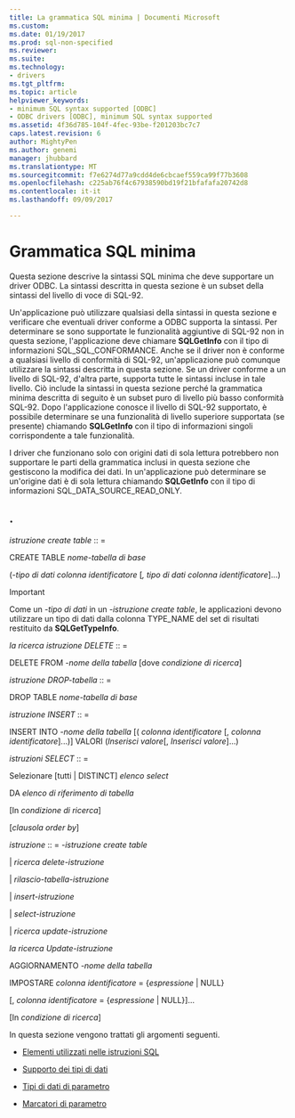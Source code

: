 ```yaml
---
title: La grammatica SQL minima | Documenti Microsoft
ms.custom: 
ms.date: 01/19/2017
ms.prod: sql-non-specified
ms.reviewer: 
ms.suite: 
ms.technology:
- drivers
ms.tgt_pltfrm: 
ms.topic: article
helpviewer_keywords:
- minimum SQL syntax supported [ODBC]
- ODBC drivers [ODBC], minimum SQL syntax supported
ms.assetid: 4f36d785-104f-4fec-93be-f201203bc7c7
caps.latest.revision: 6
author: MightyPen
ms.author: genemi
manager: jhubbard
ms.translationtype: MT
ms.sourcegitcommit: f7e6274d77a9cdd4de6cbcaef559ca99f77b3608
ms.openlocfilehash: c225ab76f4c67938590bd19f21bfafafa20742d8
ms.contentlocale: it-it
ms.lasthandoff: 09/09/2017

---
```

# <a name="sql-minimum-grammar"></a>Grammatica SQL minima
Questa sezione descrive la sintassi SQL minima che deve supportare un driver ODBC. La sintassi descritta in questa sezione è un subset della sintassi del livello di voce di SQL-92.  
  
 Un'applicazione può utilizzare qualsiasi della sintassi in questa sezione e verificare che eventuali driver conforme a ODBC supporta la sintassi. Per determinare se sono supportate le funzionalità aggiuntive di SQL-92 non in questa sezione, l'applicazione deve chiamare **SQLGetInfo** con il tipo di informazioni SQL_SQL_CONFORMANCE. Anche se il driver non è conforme a qualsiasi livello di conformità di SQL-92, un'applicazione può comunque utilizzare la sintassi descritta in questa sezione. Se un driver conforme a un livello di SQL-92, d'altra parte, supporta tutte le sintassi incluse in tale livello. Ciò include la sintassi in questa sezione perché la grammatica minima descritta di seguito è un subset puro di livello più basso conformità SQL-92. Dopo l'applicazione conosce il livello di SQL-92 supportato, è possibile determinare se una funzionalità di livello superiore supportata (se presente) chiamando **SQLGetInfo** con il tipo di informazioni singoli corrispondente a tale funzionalità.  
  
 I driver che funzionano solo con origini dati di sola lettura potrebbero non supportare le parti della grammatica inclusi in questa sezione che gestiscono la modifica dei dati. In un'applicazione può determinare se un'origine dati è di sola lettura chiamando **SQLGetInfo** con il tipo di informazioni SQL_DATA_SOURCE_READ_ONLY.  
  
## <a name="statement"></a>.  
 *istruzione create table* :: =  
  
 CREATE TABLE *nome-tabella di base*  
  
 (*-tipo di dati colonna identificatore* [*, tipo di dati colonna identificatore*]...)  
  
> [!IMPORTANT]  
>  Come un *-tipo di dati* in un *-istruzione create table*, le applicazioni devono utilizzare un tipo di dati dalla colonna TYPE_NAME del set di risultati restituito da **SQLGetTypeInfo**.  
  
 *la ricerca istruzione DELETE* :: =  
  
 DELETE FROM *-nome della tabella* [dove *condizione di ricerca*]  
  
 *istruzione DROP-tabella* :: =  
  
 DROP TABLE *nome-tabella di base*  
  
 *istruzione INSERT* :: =  
  
 INSERT INTO *-nome della tabella* [( *colonna identificatore* [, *colonna identificatore*]...)]      VALORI (*Inserisci valore*[, *Inserisci valore*]...)  
  
 *istruzioni SELECT* :: =  
  
 Selezionare [tutti &#124; DISTINCT] *elenco select*  
  
 DA *elenco di riferimento di tabella*  
  
 [In *condizione di ricerca*]  
  
 [*clausola order by*]  
  
 *istruzione* :: = *-istruzione create table*  
  
 &#124; *ricerca delete-istruzione*  
  
 &#124; *rilascio-tabella-istruzione*  
  
 &#124; *insert-istruzione*  
  
 &#124; *select-istruzione*  
  
 &#124; *ricerca update-istruzione*  
  
 *la ricerca Update-istruzione*  
  
 AGGIORNAMENTO *-nome della tabella*  
  
 IMPOSTARE *colonna identificatore* = {*espressione* &#124; NULL}  
  
 [, *colonna identificatore* = {*espressione* &#124; NULL}]...  
  
 [In *condizione di ricerca*]  
  
 In questa sezione vengono trattati gli argomenti seguenti.  
  
-   [Elementi utilizzati nelle istruzioni SQL](../../../odbc/reference/appendixes/elements-used-in-sql-statements.md)  
  
-   [Supporto dei tipi di dati](../../../odbc/reference/appendixes/data-type-support.md)  
  
-   [Tipi di dati di parametro](../../../odbc/reference/appendixes/parameter-data-types.md)  
  
-   [Marcatori di parametro](../../../odbc/reference/appendixes/parameter-markers.md)
